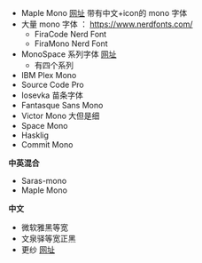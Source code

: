 
- Maple Mono  [网址](https://font.subf.dev/zh-cn/download/)  带有中文+icon的 mono 字体 
- 大量 mono 字体 ： https://www.nerdfonts.com/
	- FiraCode Nerd Font
	- FiraMono Nerd Font
- MonoSpace 系列字体 [网址](https://monaspace.githubnext.com/) 
	- 有四个系列
- IBM Plex Mono
- Source Code Pro
- Iosevka 苗条字体
- Fantasque Sans Mono
- Victor Mono 大但是细
- Space Mono
- Hasklig
-  Commit Mono

**中英混合**

- Saras-mono
- Maple Mono


**中文**

- 微软雅黑等宽
- 文泉驿等宽正黑
- 更纱 [网址](https://github.com/be5invis/Sarasa-Gothic)



